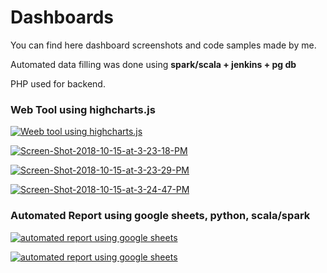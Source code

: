 # Dashboards
You can find here dashboard screenshots and code samples made by me.
<p>
Automated data filling was done using <b> spark/scala +  jenkins + pg db </b></p>
<p> PHP used for backend.
</p>
<h3> Web Tool using highcharts.js </h3>
<a href="https://preview.ibb.co/hSLwFf/Screen-Shot-2018-10-15-at-3-22-39-PM.png"><img src="https://preview.ibb.co/hSLwFf/Screen-Shot-2018-10-15-at-3-22-39-PM.png" alt="Weeb tool using highcharts.js" border="0"></a>

<a href="https://preview.ibb.co/fQeqaf/Screen-Shot-2018-10-15-at-3-23-18-PM.png"><img src="https://preview.ibb.co/fQeqaf/Screen-Shot-2018-10-15-at-3-23-18-PM.png" alt="Screen-Shot-2018-10-15-at-3-23-18-PM" border="0"></a>

<a href="https://preview.ibb.co/hDSbFf/Screen-Shot-2018-10-15-at-3-23-29-PM.png"><img src="https://preview.ibb.co/hDSbFf/Screen-Shot-2018-10-15-at-3-23-29-PM.png" alt="Screen-Shot-2018-10-15-at-3-23-29-PM" border="0"></a>

<a href="https://preview.ibb.co/jY6E1L/Screen-Shot-2018-10-15-at-3-24-47-PM.png"><img src="https://preview.ibb.co/jY6E1L/Screen-Shot-2018-10-15-at-3-24-47-PM.png" alt="Screen-Shot-2018-10-15-at-3-24-47-PM" border="0"></a>

<h3> Automated Report using google sheets, python, scala/spark </h3>
<a href="https://preview.ibb.co/m6T580/Screen-Shot-2018-10-15-at-3-25-20-PM.png"><img src="https://preview.ibb.co/m6T580/Screen-Shot-2018-10-15-at-3-25-20-PM.png" alt="automated report using google sheets" border="0"></a>

<a href="https://preview.ibb.co/kDEdT0/Screen-Shot-2018-10-15-at-3-28-43-PM.png"><img src="https://preview.ibb.co/kDEdT0/Screen-Shot-2018-10-15-at-3-28-43-PM.png" alt="automated report using google sheets" border="0"></a>

